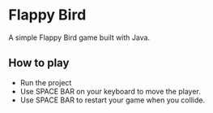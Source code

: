 # Flappy Bird

A simple Flappy Bird game built with Java.

## How to play
- Run the project
- Use SPACE BAR on your keyboard to move the player.
- Use SPACE BAR to restart your game when you collide.